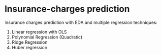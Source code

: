 # Insurance-charges prediction
Insurance charges prediction with EDA and multiple regression techniques: 
1. Linear regression with OLS
2. Polynomial Regression (Quadratic)
3. Ridge Regression
4. Huber regression
